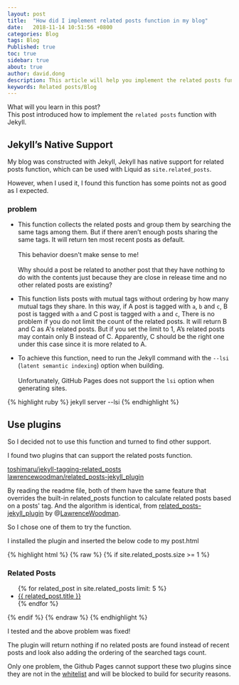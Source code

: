 ```yaml
---
layout: post
title:  "How did I implement related posts function in my blog"
date:   2018-11-14 10:51:56 +0800
categories: Blog
tags: Blog
Published: true
toc: true
sidebar: true
about: true
author: david.dong
description: This article will help you implement the related posts function in your blog. <br><br>It presents necessary knowledge and attach code-snippet. If you want to add this feature to your blog, just follow it!
keywords: Related posts/Blog
---
```

What will you learn in this post?     
This post introduced how to implement the `related posts` function with Jekyll. 

## Jekyll’s Native Support
My blog was constructed with Jekyll, Jekyll has native support for related posts function, which can be used with Liquid as `site.related_posts`. 

However, when I used it, I found this function has some points not as good as I expected.

### problem
+ This function collects the related posts and group them by searching the same tags among them. But if there aren’t enough posts sharing the same tags. It will return ten most recent posts as default.<br>   
This behavior doesn't make sense to me!<br>         
Why should a post be related to another post that they have nothing to do with the contents just because they are close in release time and no other related posts are existing?

+ This function lists posts with mutual tags without ordering by how many mutual tags they share. In this way, if A post is tagged with `a`, `b` and `c`, B post is tagged with `a` and C post is tagged with `a` and `c`, There is no problem if you do not limit the count of the related posts. It will return B and C as A's related posts. But if you set the limit to 1, A’s related posts may contain only B instead of C. Apparently, C should be the right one under this case since it is more related to A.

+  To achieve this function, need to run the Jekyll command with the `--lsi` (`latent semantic indexing`) option when building.<br>   
Unfortunately, GitHub Pages does not support the `lsi` option when generating sites.

{% highlight ruby %}
jekyll server --lsi
{% endhighlight %}


## Use plugins
So I decided not to use this function and turned to find other support. 

I found two plugins that can support the related posts function.    

[toshimaru/jekyll-tagging-related_posts](https://github.com/toshimaru/jekyll-tagging-related_posts)    
[lawrencewoodman/related_posts-jekyll_plugin](https://github.com/LawrenceWoodman/related_posts-jekyll_plugin)  

By reading the readme file, both of them have the same feature that overrides the built-in related_posts function to calculate related posts based on a posts' tag. And the algorithm is identical, from [related_posts-jekyll_plugin](https://github.com/LawrenceWoodman/related_posts-jekyll_plugin) by @[LawrenceWoodman](https://github.com/LawrenceWoodman).

So I chose one of them to try the function. 

I installed the plugin and inserted the below code to my post.html

{% highlight html %}
{% raw %}
{% if site.related_posts.size >= 1 %}
<div>
  <h3>Related Posts</h3>
  <ul>
  {% for related_post in site.related_posts limit: 5 %}
    <li><a href="{{ related_post.url }}">{{ related_post.title }}</a></li>
  {% endfor %}
  </ul>
</div>
{% endif %}
{% endraw %}
{% endhighlight %}

I tested and the above problem was fixed!

The plugin will return nothing if no related posts are found instead of recent posts and look also adding the ordering of the searched tags count. 

Only one problem, the Github Pages cannot support these two plugins since they are not in the [whitelist](https://pages.github.com/versions/) and will be blocked to build for security reasons.
